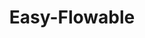 ---
title: Easy-Flowable
hero:
  title: Easy-Flowable
  description: 快速搭建属于自己的流程引擎
  actions:
    - text: 快速开始
      link: /guide
features:
  - title: 简单易用
    emoji: 🎆
    description: 在flowable基础上进行封装，简单易用，配置简化
  - title: Easy-Flowable前端组件
    emoji: 🐦‍🔥
    description: 支持前后端分离自定义搭建，画布组件，在BpmnJs基础上进行二次封装，简单的配置功能多样化
  - title: 'Ant Design'
    emoji: 🚀
    description: 组件使用Antd样式灰长滴好看
  - title: '只是上班的马喽'
    emoji: 🐒
    description: 只是上班的马喽罢了，工作越简单越好，底层其实没有那么重要了，简单化下班好好休息，多花时间锻炼身体，好好爱自己比什么都好!!!
---